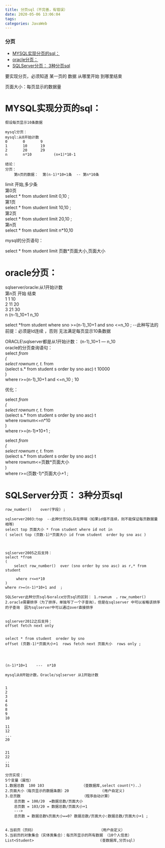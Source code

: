 ```yaml
---
title: 分页sql（不完善，有错误）
date: 2020-05-06 13:06:04
tags: 
categories: JavaWeb
---
```


<!--more-->

### 分页

- [MYSQL实现分页的sql：](#MYSQLsql_7)
- [oracle分页：](#oracle_38)
- [SQLServer分页： 3种分页sql](#SQLServer__3sql_78)

要实现分页，必须知道 某一页的 数据 从哪里开始 到哪里结束

页面大小：每页显示的数据量

# MYSQL实现分页的sql：

```
假设每页显示10条数据

mysql分页：
mysql:从0开始计数
0		0		9
1		10		19
2		20		29
n		n*10	      (n+1)*10-1

结论：
分页：
	第n页的数据：  第(n-1)*10+1条  -- 第n*10条
```

limit 开始,多少条  
第0页  
select \* from student limit 0,10 ;  
第1页  
select \* from student limit 10,10 ;  
第2页  
select \* from student limit 20,10 ;  
第n页  
select \* from student limit n\*10,10

mysql的分页语句：

select \* from student limit 页数\*页面大小,页面大小

# oracle分页：

sqlserver/oracle:从1开始计数  
第n页 开始 结束  
1 1 10  
2 11 20  
3 21 30  
n \(n-1\)_10+1 n_10

select \*from student where sno >=\(n-1\)_10+1 and sno \<=n_10 ; \--此种写法的前提：必须是Id连续 ，否则 无法满足每页显示10条数据

ORACLE\\sqlserver都是从1开始计数： \(n-1\)_10+1 — n_10  
oracle的分页查询语句：  
select _from  
\(  
select rownum r, t._ from  
\(select s.\* from student s order by sno asc\) t 10000  
\)  
where r>=\(n-1\)_10+1 and \<=n_10 ; 10

优化：

select _from  
\(  
select rownum r, t._ from  
\(select s.\* from student s order by sno asc\) t  
where rownum\<=n\*10  
\)  
where r>=\(n-1\)\*10+1 ;

select _from  
\(  
select rownum r, t._ from  
\(select s.\* from student s order by sno asc\) t  
where rownum\<=页数\*页面大小  
\)  
where r>=\(页数-1\)\*页面大小+1 ;

# SQLServer分页： 3种分页sql

```
row_number()	over(字段) ;

sqlserver2003:top  --此种分页SQL存在弊端（如果id值不连续，则不能保证每页数据量相等）
select top 页面大小 * from student where id not in 
( select top (页数-1)*页面大小 id from student  order by sno asc )



sqlserver2005之后支持：
select *from 
(
	select row_number()  over (sno order by sno asc) as r,* from student
			
	 where r<=n*10 
)
where r>=(n-1)*10+1 and  ;	

SQLServer此种分页sql与oralce分页sql的区别： 1.rownum  ，row_number()    2.oracle需要排序（为了排序，单独写了一个子查询），但是在sqlserver 中可以省略该排序的子查询  因为sqlserver中可以通过over直接排序


sqlserver2012之后支持：	
offset fetch next only


select * from student  oreder by sno 
offset (页数-1)*页面大小+1  rows fetch next 页面大小  rows only ;




(n-1)*10+1    ---  n*10 

mysql从0开始计数，Oracle/sqlserver 从1开始计数


1
2
3
4
6
8
9
10

11
12
...
20


21
22
..
31

分页实现：
5个变量（属性）			
1.数据总数	100	103					（查数据库,select count(*)..）									
2.页面大小（每页显示的数据条数）20				  (用户自定义)
3.总页数 							 （程序自动计算）
	总页数 = 100/20  =数据总数/页面大小
	总页数 = 103/20 = 数据总数/页面大小+1
	--->
	总页数 = 数据总数%页面大小==0? 数据总数/页面大小:数据总数/页面大小+1 ;

									
4.当前页（页码）							  （用户自定义）								
5.当前页的对象集合（实体类集合）：每页所显示的所有数据 （10个人信息）
List<Student>							   (查数据库,分页sql)	
		
```